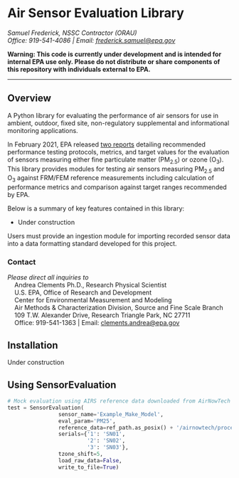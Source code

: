 # Air Sensor Evaluation Library

*Samuel Frederick, NSSC Contractor (ORAU)*\
*Office: 919-541-4086 | Email: frederick.samuel@epa.gov*

**Warning: This code is currently under development and is intended for internal EPA use only. Please do not distribute or share components of this repository with individuals external to EPA.**
****

## Overview
A Python library for evaluating the performance of air sensors for use in
ambient, outdoor, fixed site, non-regulatory supplemental and informational
monitoring applications.

In February 2021, EPA released [two reports](https://www.epa.gov/air-sensor-toolbox/air-sensor-performance-targets-and-testing-protocols#reports) detailing recommended
performance testing protocols, metrics, and target values for
the evaluation of sensors measuring either fine particulate matter (PM<sub>2.5</sub>)
or ozone (O<sub>3</sub>). This library provides modules for testing air sensors
measuring PM<sub>2.5</sub> and O<sub>3</sub> against FRM/FEM reference
measurements including calculation of performance metrics and comparison against
target ranges recommended by EPA.

Below is a summary of key features contained in this library:
* Under construction

Users must provide an ingestion module for importing recorded sensor data into a data formatting standard developed for this project.

### Contact
*Please direct all inquiries to*\
&nbsp;&nbsp;&nbsp;&nbsp;Andrea Clements Ph.D., Research Physical Scientist\
&nbsp;&nbsp;&nbsp;&nbsp;U.S. EPA, Office of Research and Development\
&nbsp;&nbsp;&nbsp;&nbsp;Center for Environmental Measurement and Modeling\
&nbsp;&nbsp;&nbsp;&nbsp;Air Methods & Characterization Division, Source and Fine Scale Branch\
&nbsp;&nbsp;&nbsp;&nbsp;109 T.W. Alexander Drive, Research Triangle Park, NC  27711\
&nbsp;&nbsp;&nbsp;&nbsp;Office: 919-541-1363 | Email: clements.andrea@epa.gov

## Installation
Under construction
## Using SensorEvaluation
```python
# Mock evaluation using AIRS reference data downloaded from AirNowTech
test = SensorEvaluation(
                sensor_name='Example_Make_Model',
                eval_param='PM25',
                reference_data=ref_path.as_posix() + '/airnowtech/processed',
                serials={'1': 'SN01',
                         '2': 'SN02',
                         '3': 'SN03'},
                tzone_shift=5,
                load_raw_data=False,
                write_to_file=True)
```
